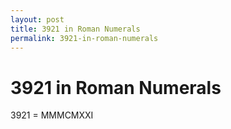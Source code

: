 ```yaml
---
layout: post
title: 3921 in Roman Numerals
permalink: 3921-in-roman-numerals
---
```


# 3921 in Roman Numerals

3921 = MMMCMXXI
